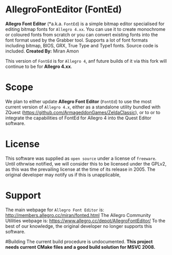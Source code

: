 # AllegroFontEditor (FontEd)

**Allegro Font Editor** (*a.k.a. `FontEd`) is a simple bitmap editor specialised for editing bitmap fonts for `Allegro 4.xx`. You can use it to create monochrome or coloured fonts from scratch or you can convert existing fonts into the font format used by the Grabber tool. Supports a lot of font formats including bitmap, BIOS, GRX, True Type and Type1 fonts. Source code is included.
**Created By:** Miran Amon		

This version of `FontEd` is for ``Allegro 4``, anf future builds of it via this fork will continue to be for **Allegro 4.xx**.

# Scope
We plan to either update **Allegro Font Editor** (`FontEd`) to use the most current version of `Allegro 4.x`, either as a standalone utility bundled with ZQuest (https://github.com/ArmageddonGames/ZeldaClassic), or to or to integrate the capabilities of FontEd for Allegro 4 into the Quest Editor software.

# License
This software was supplied as `open source` under a license of `freeware`. Until othrwise notified, we will consider this to be licensed under the GPLv2, as this was the prevailing license at the time of its release in 2005.
The original developer may notify us if this is unapplicable,

# Support
The main webpage for `Allegro Font Editor` is: http://members.allegro.cc/miran/fonted.html
The Allegro Community Utilities webpage is: https://www.allegro.cc/depot/AllegroFontEditor/
To the best of our knowledge, the original developer no longer supports this software. 

#Building
The current build procedure is undocumented.
**This project needs current CMake files and a good build solution for MSVC __2008__.**